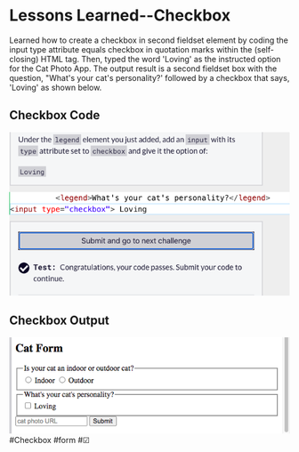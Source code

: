 <html>
  <body>
    <h1>Lessons Learned--Checkbox</h1>
    <p>
      Learned how to create a checkbox in second fieldset element by coding the input type attribute
      equals checkbox in quotation marks within the (self-closing) HTML tag. Then, typed the word
      'Loving' as the instructed option for the Cat Photo App. The output result is a second fieldset
      box with the question, "What's your cat's personality?' followed by a checkbox that says,
      'Loving' as shown below. 
       </p>
   <h2>Checkbox Code</h2>
   <img src="https://github.com/jennisa1/freeCodeCamp-Projects/blob/main/Cat%20Photo%20Album%20app/Images/Step%2053%20Code.png?raw=true" alt="Step 53 Code"> 
     <h2>Checkbox Output</h2>
   <img src="https://github.com/jennisa1/freeCodeCamp-Projects/blob/main/Cat%20Photo%20Album%20app/Images/Step%2053%20Output.png?raw=true" alt="Step 53 Output"> 
#Checkbox #form #☑
  </body>
  </html>
